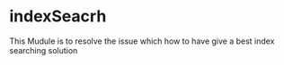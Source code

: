 # indexSeacrh
This Mudule is  to resolve the issue which how to have give a best index searching solution
